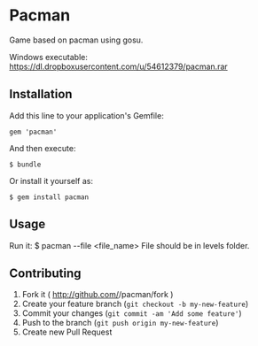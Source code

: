 # Pacman

Game based on pacman using gosu.

Windows executable: https://dl.dropboxusercontent.com/u/54612379/pacman.rar

## Installation

Add this line to your application's Gemfile:

    gem 'pacman'

And then execute:

    $ bundle

Or install it yourself as:

    $ gem install pacman

## Usage

Run it:
    $ pacman --file <file_name>
File should be in levels folder.
## Contributing

1. Fork it ( http://github.com/<my-github-username>/pacman/fork )
2. Create your feature branch (`git checkout -b my-new-feature`)
3. Commit your changes (`git commit -am 'Add some feature'`)
4. Push to the branch (`git push origin my-new-feature`)
5. Create new Pull Request
